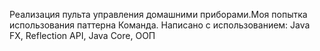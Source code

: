 Реализация пульта управления домашними приборами.Моя попытка использования паттерна Команда.
Написано с использованием: Java FX, Reflection API, Java Core, ООП
